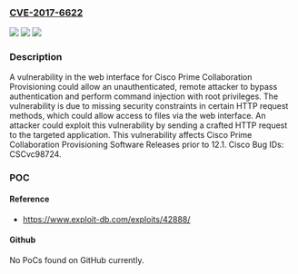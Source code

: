 ### [CVE-2017-6622](https://cve.mitre.org/cgi-bin/cvename.cgi?name=CVE-2017-6622)
![](https://img.shields.io/static/v1?label=Product&message=Cisco%20Prime%20Collaboration%20Provisioning&color=blue)
![](https://img.shields.io/static/v1?label=Version&message=n%2Fa&color=blue)
![](https://img.shields.io/static/v1?label=Vulnerability&message=CWE-264&color=brighgreen)

### Description

A vulnerability in the web interface for Cisco Prime Collaboration Provisioning could allow an unauthenticated, remote attacker to bypass authentication and perform command injection with root privileges. The vulnerability is due to missing security constraints in certain HTTP request methods, which could allow access to files via the web interface. An attacker could exploit this vulnerability by sending a crafted HTTP request to the targeted application. This vulnerability affects Cisco Prime Collaboration Provisioning Software Releases prior to 12.1. Cisco Bug IDs: CSCvc98724.

### POC

#### Reference
- https://www.exploit-db.com/exploits/42888/

#### Github
No PoCs found on GitHub currently.

